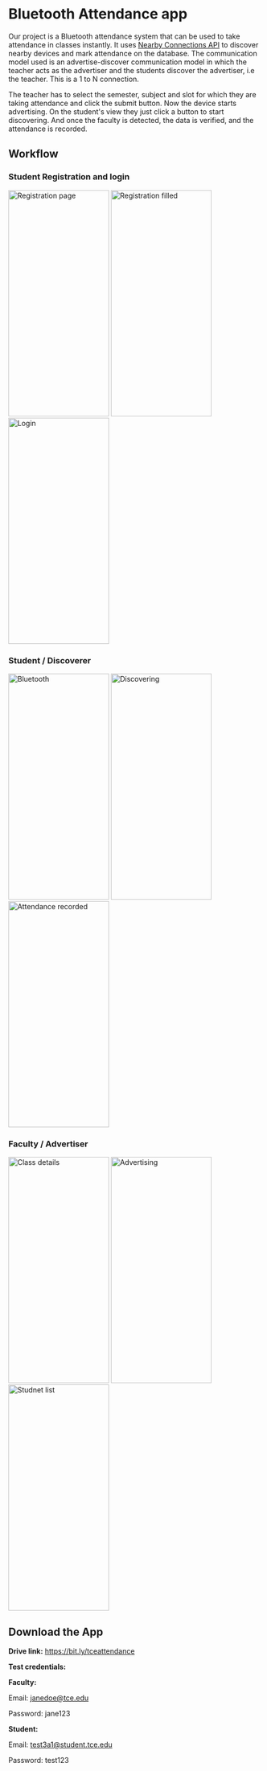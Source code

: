 # Bluetooth Attendance app
Our project is a Bluetooth attendance system that can be used to take attendance in classes instantly. It uses [Nearby Connections API](https://developers.google.com/nearby/connections/overview) to discover nearby devices and mark attendance on the database. The communication model used is an advertise-discover communication model in which the teacher acts as the advertiser and the students discover the advertiser, i.e the teacher. This is a 1 to N connection.

The teacher has to select the semester, subject and slot for which they are taking attendance and click the submit button. Now the device starts advertising. 
On the student's view they just click a button to start discovering. And once the faculty is detected, the data is verified, and the attendance is recorded.

## Workflow
### Student Registration and login
<div>
  <img src="https://user-images.githubusercontent.com/74052417/230736620-a493c671-fa2d-4062-8296-150b9b3ae99d.jpg" alt="Registration page" width="200" height="450">
  <img src="https://user-images.githubusercontent.com/74052417/230736805-30b4d892-988d-4966-8d2a-d89bc4058bf3.jpg" alt="Registration filled" width="200" height="450">
  <img src="https://user-images.githubusercontent.com/74052417/230736873-a1406d2c-a0fa-4f61-88c0-1703e3b37b39.jpg" alt="Login" width="200" height="450">
</div>

### Student / Discoverer
<div>
  <img src="https://user-images.githubusercontent.com/74052417/230737022-a9a67eac-340f-4b2c-a753-dd2bc2ef96c2.jpg" alt="Bluetooth" width="200" height="450">
  <img src="https://user-images.githubusercontent.com/74052417/230737028-adacf3c9-0203-4704-97f6-4e50ea951e2c.jpg" alt="Discovering" width="200" height="450">
  <img src="https://user-images.githubusercontent.com/74052417/230737032-c8c3f53b-cbcc-46cc-a824-9eabd52a7e8e.jpg" alt="Attendance recorded" width="200" height="450">
</div>

### Faculty / Advertiser
<div>
  <img src="https://user-images.githubusercontent.com/74052417/230737114-cd1c241a-dc2e-4ae2-bcf3-45f74daaabc8.jpg" alt="Class details" width="200" height="450">
    <img src="https://user-images.githubusercontent.com/74052417/230737133-c16b7271-b096-42ba-8566-1394820cd02a.jpg" alt="Advertising" width="200" height="450">
  <img src="https://user-images.githubusercontent.com/74052417/230737117-5023aa10-ed1f-4fd9-8a0a-b108abe6fae6.jpg" alt="Studnet list" width="200" height="450">
</div>

## Download the App
**Drive link:** https://bit.ly/tceattendance

**Test credentials:**

**Faculty:**

Email: janedoe@tce.edu

Password: jane123

**Student:**

Email: test3a1@student.tce.edu

Password: test123
